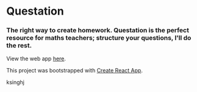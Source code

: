 # Questation

### The right way to create homework. Questation is the perfect resource for maths teachers; structure your questions, I'll do the rest.

View the web app [here](https://questation.app/).

This project was bootstrapped with [Create React App](https://github.com/facebook/create-react-app).

ksinghj
